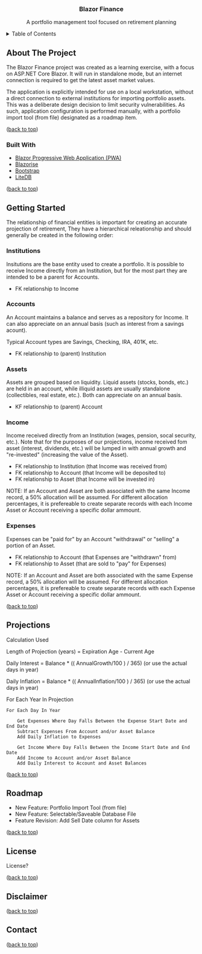 <a name="readme-top"></a>

<div align="center">
  <h3>Blazor Finance</h3>

  <p>A portfolio management tool focused on retirement planning</p>
</div>
  
  <!-- TABLE OF CONTENTS -->
<details>
  <summary>Table of Contents</summary>
  <ol>
    <li>
      <a href="#about-the-project">About The Project</a>
        <ul>
            <li><a href="#built-with">Built With</a></li>
        </ul>
    </li>
    <li>
      <a href="#getting-started">Getting Started</a>
      <ul>
        <li><a href="#institutions">Institutions</a></li>
        <li><a href="#accounts">Accounts</a></li>
        <li><a href="#assets">Assets</a></li>
        <li><a href="#income">Income</a></li>
        <li><a href="#expenses">Expenses</a></li>
      </ul>
    </li>
    <li><a href="#projections">Projections</a></li>
    <li><a href="#roadmap">Roadmap</a></li>
    <li><a href="#license">License</a></li>
    <li><a href="#disclaimer">Disclaimer</a></li>
    <li><a href="#contact">Contact</a></li>
  </ol>
</details>

<!-- ABOUT THE PROJECT -->
## About The Project
The Blazor Finance project was created as a learning exercise, with a focus on ASP.NET Core Blazor.  It will run in standalone mode, but an internet connection is required to get the latest asset market values.

The application is explicitly intended for use on a local workstation, without a direct connection to external institutions for importing portfolio assets.  This was a deliberate design decision to limit security vulnerabilities.  As such, application configuration is performed manually, with a portfolio import tool (from file) designated as a roadmap item.

<p>(<a href="#readme-top">back to top</a>)</p>


### Built With

* <a href="https://learn.microsoft.com/en-us/aspnet/core/blazor/progressive-web-app?view=aspnetcore-8.0&tabs=visual-studio">Blazor Progressive Web Application (PWA)</a>
* <a href="https://blazorise.com/">Blazorise</a>
* <a href="https://getbootstrap.com/">Bootstrap</a>
* <a href="https://www.litedb.org/">LiteDB</a>

<p>(<a href="#readme-top">back to top</a>)</p>


<!-- GETTING STARTED -->
## Getting Started
The relationship of financial entities is important for creating an accurate projection of retirement,  They have a hierarchical releationship and should generally be created in the following order:

### Institutions
Insitutions are the base entity used to create a portfolio.  It is possible to receive Income directly from an Institution, but for the most part they are intended to be a parent for Accounts.

* FK relationship to Income

### Accounts
An Account maintains a balance and serves as a repository for Income.  It can also appreciate on an annual basis (such as interest from a savings acount).

Typical Account types are Savings, Checking, IRA, 401K, etc.

* FK relationship to (parent) Institution

### Assets
Assets are grouped based on liquidity.  Liquid assets (stocks, bonds, etc.) are held in an account, while illiquid assets are usually standalone (collectibles, real estate, etc.).  Both can appreciate on an annual basis.

* KF relationship to (parent) Account

### Income
Income received directly from an Institution (wages, pension, socal security, etc.).  Note that for the purposes of our projections, income received fom asset (interest, dividends, etc.) will be lumped in with annual growth and "re-invested" (increasing the value of the Asset).

* FK relationship to Institution (that Income was received from)
* FK relationship to Account (that Income will be deposited to)
* FK relationship to Asset (that Income will be invested in)

NOTE: If an Account and Asset are both associated with the same Income record, a 50% allocation will be assumed.  For different allocation percentages, it is prefereable to create separate records with each Income Asset or Account receiving a specific dollar ammount.

### Expenses
Expenses can be "paid for" by an Account "withdrawal" or "selling" a portion of an Asset.

* FK relationship to Account (that Expenses are "withdrawn" from)
* FK relationship to Asset (that are sold to "pay" for Expenses)

NOTE: If an Account and Asset are both associated with the same Expense record, a 50% allocation will be assumed.  For different allocation percentages, it is prefereable to create separate records with each Expense Asset or Account receiving a specific dollar ammount.

<p>(<a href="#readme-top">back to top</a>)</p>

## Projections
Calculation Used

Length of Projection (years) = Expiration Age - Current Age

Daily Interest = Balance * (( AnnualGrowth/100 ) / 365) (or use the actual days in year)

Daily Inflation = Balance * (( AnnualInflation/100 ) / 365) (or use the actual days in year)

For Each Year In Projection

    For Each Day In Year

        Get Expenses Where Day Falls Between the Expense Start Date and End Date
        Subtract Expenses From Account and/or Asset Balance
        Add Daily Inflation to Expenses

        Get Income Where Day Falls Between the Income Start Date and End Date
        Add Income to Account and/or Asset Balance
        Add Daily Interest to Account and Asset Balances


<p>(<a href="#readme-top">back to top</a>)</p>

## Roadmap

* New Feature: Portfolio Import Tool (from file)
* New Feature: Selectable/Saveable Database File
* Feature Revision: Add Sell Date column for Assets

<p>(<a href="#readme-top">back to top</a>)</p>

## License
License?

<p>(<a href="#readme-top">back to top</a>)</p>

## Disclaimer

<p>(<a href="#readme-top">back to top</a>)</p>

## Contact

<p>(<a href="top">back to top</a>)</p>